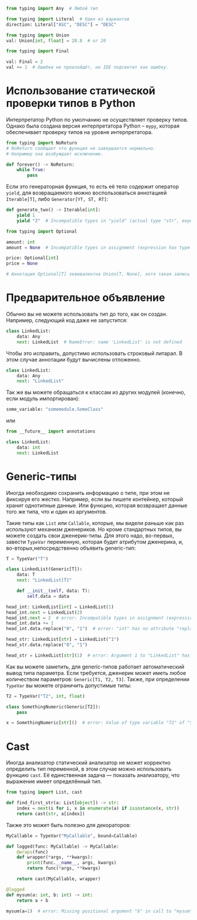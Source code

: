 ```python
from typing import Any  # Любой тип
```

```python
from typing import Literal  # Один из вариантов
direction: Literal["ASC", "DESC"] = "DESC"
```

```python
from typing import Union
val: Union[int, float] = 20.8  # or 20
```

```python
from typing import Final

val: Final = 2
val += 1  # Ошибки не произойдёт, но IDE подсветит как ошибку.
```

# Использование статической проверки типов в Python
Интерпретатор Python по умолчанию не осуществляет проверку типов.
Однако была создана версия интерпретатора Python – `mypy`,
которая обеспечивает проверку типов на уровне интерпретатора.

```python
from typing import NoReturn
# NoReturn сообщает что функция не завершается нормально.
# Например она возбуждает исключение.

def forever() -> NoReturn:
    while True:
        pass
```

Если это генераторная функция, то есть её тело содержит оператор `yield`,
для возвращаемого можно воспользоваться аннотацией `Iterable[T]`, либо `Generator[YT, ST, RT]`:

```python
def generate_two() -> Iterable[int]:
    yield 1
    yield "2"  # Incompatible types in "yield" (actual type "str", expected type "int")
```

```python
from typing import Optional

amount: int
amount = None  # Incompatible types in assignment (expression has type "None", variable has type "int")

price: Optional[int]
price = None

# Аннотация Optional[T] эквивалентна Union[T, None], хотя такая запись и не рекомендуется.
```

# Предварительное объявление

Обычно вы не можете использовать тип до того, как он создан. Например, следующий код даже не запустится:

```python
class LinkedList:
    data: Any
    next: LinkedList  # NameError: name 'LinkedList' is not defined
```

Чтобы это исправить, допустимо использовать строковый литарал. В этом случае аннотации будут вычислены отложенно.

```python
class LinkedList:
    data: Any
    next: "LinkedList"
```

Так же вы можете обращаться к классам из других модулей (конечно, если модуль импортирован):

```python
some_variable: "somemodule.SomeClass"
```

или

```python
from __future__ import annotations

class LinkedList:
    data: int
    next: LinkedList
```

# Generic-типы

Иногда необходимо сохранить информацию о типе, при этом не фиксируя его жестко.
Например, если вы пишете контейнер, который хранит однотипные данные.
Или функцию, которая возвращает данные того же типа, что и один из аргументов.

Такие типы как `List` или `Callable`, которые, мы видели раньше как раз используют механизм дженериков.
Но кроме стандартных типов, вы можете создать свои дженерик-типы.
Для этого надо, во-первых, завести `TypeVar` переменную,
которая будет атрибутом дженерика, и, во-вторых,непосредственно объявить generic-тип:

```python
T = TypeVar("T")

class LinkedList(Generic[T]):
    data: T
    next: "LinkedList[T]"

    def __init__(self, data: T):
        self.data = data

head_int: LinkedList[int] = LinkedList(1)
head_int.next = LinkedList(2)
head_int.next = 2  # error: Incompatible types in assignment (expression has type "int", variable has type "LinkedList[int]")
head_int.data += 1
head_int.data.replace("0", "1")  # error: "int" has no attribute "replace"

head_str: LinkedList[str] = LinkedList("1")
head_str.data.replace("0", "1")

head_str = LinkedList[str](1)  # error: Argument 1 to "LinkedList" has incompatible type "int"; expected "str"
```

Как вы можете заметить, для generic-типов работает автоматический вывод типа параметра.
Если требуется, дженерик может иметь любое количеством параметров: `Generic[T1, T2, T3]`.
Также, при определении `TypeVar` вы можете ограничить допустимые типы:

```python
T2 = TypeVar("T2", int, float)

class SomethingNumeric(Generic[T2]):
    pass

x = SomethingNumeric[str]()  # error: Value of type variable "T2" of "SomethingNumeric" cannot be "str"
```

# Cast

Иногда анализатор статический анализатор не может корректно определить тип переменной,
в этом случае можно использовать функцию `cast`.
Её единственная задача — показать анализатору, что выражение имеет определённый тип.

```python
from typing import List, cast

def find_first_str(a: List[object]) -> str:
    index = next(i for i, x in enumerate(a) if isinstance(x, str))
    return cast(str, a[index])
```

Также это может быть полезно для декораторов:

```python
MyCallable = TypeVar("MyCallable", bound=Callable)

def logged(func: MyCallable) -> MyCallable:
    @wraps(func)
    def wrapper(*args, **kwargs):
        print(func.__name__, args, kwargs)
        return func(*args, **kwargs)

    return cast(MyCallable, wrapper)

@logged
def mysum(a: int, b: int) -> int:
    return a + b

mysum(a=1)  # error: Missing positional argument "b" in call to "mysum"
```
